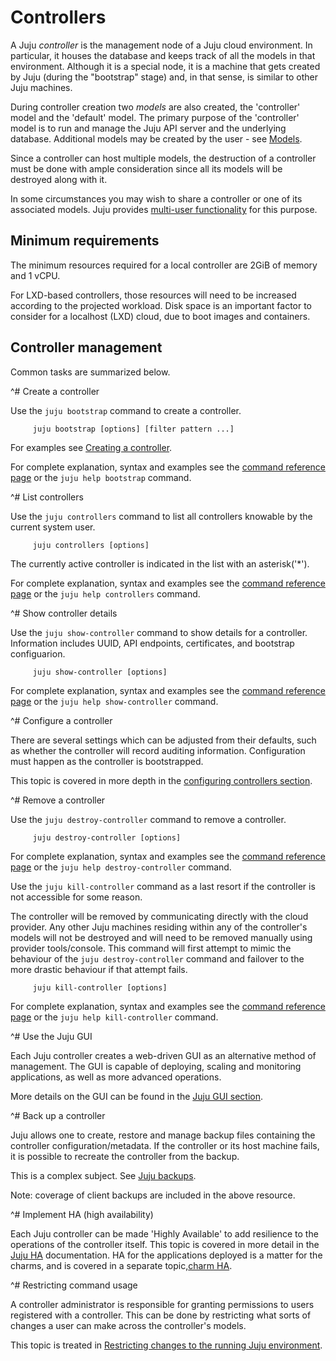 <!--
Todo:
- Figure out the 'block command' situation (including CLI help
- text). See 'Restricting command usage' section. The old page lives on.
- Need examples for each command.
- Review required
-->

# Controllers

A Juju *controller* is the management node of a Juju cloud environment. In
particular, it houses the database and keeps track of all the models in that
environment. Although it is a special node, it is a machine that
gets created by Juju (during the "bootstrap" stage) and, in that sense, is
similar to other Juju machines.

During controller creation two *models* are also created, the 'controller' model
and the 'default' model. The primary purpose of the 'controller' model is to
run and manage the Juju API server and the underlying database. Additional
models may be created by the user - see [Models](./models.html).

Since a controller can host multiple models, the destruction of a controller
must be done with ample consideration since all its models will be destroyed
along with it.

In some circumstances you may wish to share a controller or one of its associated
models. Juju provides [multi-user functionality](./users.html) for this purpose.

## Minimum requirements

The minimum resources required for a local controller are 2GiB of memory and 1
vCPU.

For LXD-based controllers, those resources will need to be increased according
to the projected workload. Disk space is an important factor to consider for a
localhost (LXD) cloud, due to boot images and containers.

## Controller management

Common tasks are summarized below.


^# Create a controller

   Use the `juju bootstrap` command to create a controller.

         juju bootstrap [options] [filter pattern ...]

   For examples see [Creating a controller](./controllers-creating.html).

   For complete explanation, syntax and examples see the
   [command reference page](./commands.html#bootstrap) or the `juju help
   bootstrap` command.


^# List controllers

   Use the `juju controllers` command to list all controllers knowable by
   the current system user.

         juju controllers [options]

   The currently active controller is indicated in the list with an asterisk('*').

   For complete explanation, syntax and examples see the
   [command reference page](./commands.html#controllers) or the `juju help
   controllers` command.



^# Show controller details

   Use the `juju show-controller` command to show details for a controller.
   Information includes UUID, API endpoints, certificates, and bootstrap
   configuarion.

         juju show-controller [options]

   For complete explanation, syntax and examples see the
   [command reference page](./commands.html#show-controller) or the `juju help
   show-controller` command.



^# Configure a controller

   There are several settings which can be adjusted from their defaults, such
   as whether the controller will record auditing information. Configuration
   must happen as the controller is bootstrapped.

   This topic is covered in more depth in the [configuring controllers section](./controllers-config.html).



^# Remove a controller

   Use the `juju destroy-controller` command to remove a controller.

         juju destroy-controller [options]

   For complete explanation, syntax and examples see the
   [command reference page](./commands.html#destroy-controller) or the `juju help
   destroy-controller` command.

   Use the `juju kill-controller` command as a last resort if the controller is
   not accessible for some reason.

   The controller will be removed by communicating directly with the cloud
   provider. Any other Juju machines residing within any of the controller's
   models will not be destroyed and will need to be removed manually using
   provider tools/console. This command will first attempt to mimic the behaviour
   of the `juju destroy-controller` command and failover to the more drastic
   behaviour if that attempt fails.

         juju kill-controller [options]

   For complete explanation, syntax and examples see the
   [command reference page](./commands.html#kill-controller) or the `juju help
   kill-controller` command.


^# Use the Juju GUI

   Each Juju controller creates a web-driven GUI as an alternative method of
   management. The GUI is capable of deploying, scaling and monitoring
   applications, as well as more advanced operations.

   More details on the GUI can be found in the [Juju GUI section][gui].



^# Back up a controller

   Juju allows one to create, restore and manage backup files containing the
   controller configuration/metadata. If the controller or its host machine
   fails, it is possible to recreate the controller from the backup.

   This is a complex subject. See [Juju backups](./controllers-backup.html).

   Note: coverage of client backups are included in the above resource.




^# Implement HA (high availability)

   Each Juju controller can be made 'Highly Available' to add resilience to the
   operations of the controller itself. This topic is covered in more detail in
   the [Juju HA][ha] documentation.
   HA for the applications deployed is a matter for the charms, and is covered
   in a separate topic,[charm HA][charm-ha].



^# Restricting command usage

   A controller administrator is responsible for granting permissions to
   users registered with a controller. This can be done by restricting what
   sorts of changes a user can make across the controller's models.

   This topic is treated in
   [Restricting changes to the running Juju environment](./juju-block.html).


[gui]: ./controllers-gui.html
[ha]: ./controllers-ha.html
[charm-ha]: ./charms-ha.html
